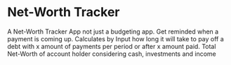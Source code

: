 # Net-Worth Tracker

A Net-Worth Tracker App not just a budgeting app. Get reminded when a payment is coming up. Calculates by Input how long it will take to pay off a debt with x amount of payments per period or after x amount paid. Total Net-Worth of account holder considering cash, investments and income

